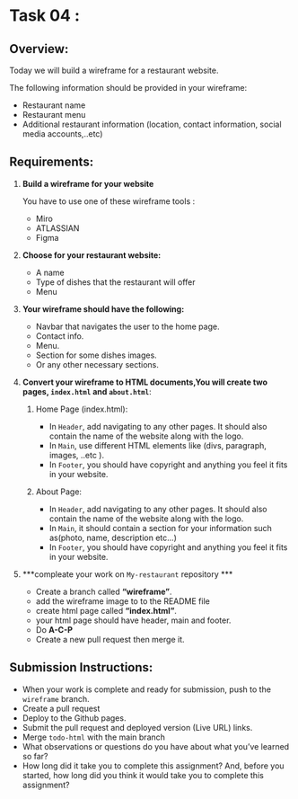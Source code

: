 # Task 04 : 

## Overview:
Today we will build a wireframe for a restaurant website.

The following information should be provided in your wireframe:
- Restaurant name
- Restaurant menu
- Additional restaurant information (location, contact information, social media accounts,..etc)


## Requirements:

1. **Build a wireframe for your website**
   
   You have to use one of these wireframe tools :

   - Miro
   - ATLASSIAN
   - Figma

2. **Choose for your restaurant website:**
   - A name
   - Type of dishes that the restaurant will offer
   - Menu
3. **Your wireframe should have the following:**
   - Navbar that navigates the user to the home page.
   - Contact info.
   - Menu.
   - Section for some dishes images.
   - Or any other necessary sections.
4. **Convert your wireframe to HTML documents,You will create two pages, `index.html` and `about.html`**:
   1. Home Page (index.html):
      - In `Header`, add navigating to any other pages. It should also contain the name of the website along with the logo.
      - In `Main`,  use different HTML elements like (divs, paragraph, images, ..etc ).
      - In `Footer`, you should have copyright and anything you feel it fits in your website.

   2. About Page:
      - In `Header`, add navigating to any other pages. It should also contain the name of the website along with the logo.
      - In `Main`, it should contain a section for your information such as(photo, name, description etc…)
      - In `Footer`, you should have copyright and anything you feel it fits in your website.
5. ***compleate your work on `My-restaurant` repository *** 
   - Create a branch called  **“wireframe”**.
   - add the wireframe image to to the README file 
   - create html page called **“index.html”**.
   - your html page should have header, main and footer.
   - Do **A-C-P** 
   - Create a new pull request then merge it.


## Submission Instructions:
- When your work is complete and ready for submission, push to the `wireframe` branch.
- Create a pull request
- Deploy to the Github pages.
- Submit the pull request and deployed version (Live URL) links.
- Merge `todo-html` with the main branch
- What observations or questions do you have about what you’ve learned so far?
- How long did it take you to complete this assignment? And, before you started, how long did you think it would take you to complete this assignment?